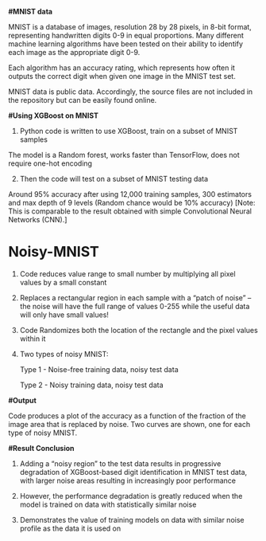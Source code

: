 **#MNIST data**

MNIST is a database of images, resolution 28 by 28 pixels, in 8-bit format, representing handwritten digits 0-9 in equal proportions. Many different machine learning algorithms have been tested on their ability to identify each image as the appropriate digit 0-9.

Each algorithm has an accuracy rating, which represents how often it outputs the correct digit when given one image in the MNIST test set.

MNIST data is public data. Accordingly, the source files are not included in the repository but can be easily found online.

**#Using XGBoost on MNIST**

1. Python code is written to use XGBoost, train on a subset of MNIST samples
   
The model is a Random forest, works faster than TensorFlow, does not require one-hot encoding

2. Then the code will test on a subset of MNIST testing data

Around 95% accuracy after using 12,000 training samples, 300 estimators and max depth of 9 levels (Random chance would be 10% accuracy)
[Note: This is comparable to the result obtained with simple Convolutional Neural Networks (CNN).]

# Noisy-MNIST

1. Code reduces value range to small number by multiplying all pixel values by a small constant
   
2. Replaces a rectangular region in each sample with a “patch of noise” – the noise will have the full range of values 0-255 while the useful data will only have small values!
   
3. Code Randomizes both the location of the rectangle and the pixel values within it
   
4. Two types of noisy MNIST:
   
   Type 1 - Noise-free training data, noisy test data
   
   Type 2 - Noisy training data, noisy test data

**#Output**

Code produces a plot of the accuracy as a function of the fraction of the image area that is replaced by noise. Two curves are shown, one for each type of noisy MNIST.

**#Result Conclusion**

1. Adding a “noisy region” to the test data results in progressive degradation of XGBoost-based digit identification in MNIST test data, with larger noise areas resulting in increasingly poor performance
   
2. However, the performance degradation is greatly reduced when the model is trained on data with statistically similar noise
   
3. Demonstrates the value of training models on data with similar noise profile as the data it is used on






